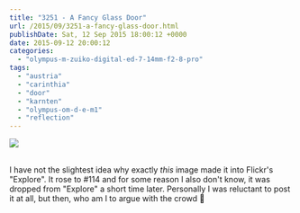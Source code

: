 ```yaml
---
title: "3251 - A Fancy Glass Door"
url: /2015/09/3251-a-fancy-glass-door.html
publishDate: Sat, 12 Sep 2015 18:00:12 +0000
date: 2015-09-12 20:00:12
categories: 
  - "olympus-m-zuiko-digital-ed-7-14mm-f2-8-pro"
tags: 
  - "austria"
  - "carinthia"
  - "door"
  - "karnten"
  - "olympus-om-d-e-m1"
  - "reflection"
---
```

<div class="container">
<div class="center"><a target="_blank" href="https://d25zfm9zpd7gm5.cloudfront.net/1200x1200/2015/20150726_161749_lr.jpg"><img class="webfeedsFeaturedVisual" src="https://d25zfm9zpd7gm5.cloudfront.net/0600x0600/2015/20150726_161749_lr.jpg" /></a></div>
</div>
<br />

I have not the slightest idea why exactly <em>this</em> image made it into Flickr's "Explore". It rose to #114 and for some reason I also don't know, it was dropped from "Explore" a short time later. Personally I was reluctant to post it at all, but then, who am I to argue with the crowd 🙂
